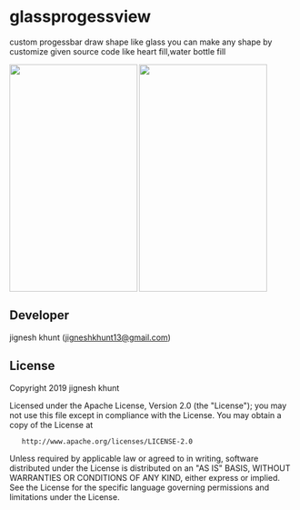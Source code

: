 # glassprogessview
custom progessbar draw shape like glass
you can make any shape by customize given source code like heart fill,water bottle fill

<img src="https://user-images.githubusercontent.com/20221469/56945218-035ebf80-6b44-11e9-9c76-eb8ac83bd31e.gif" height="400" width="225" align=left>
<img src="https://user-images.githubusercontent.com/20221469/56944481-2c318580-6b41-11e9-9c61-62e93d9be54d.gif" height="400" width="225" >



##  Developer
  jignesh khunt
  (jigneshkhunt13@gmail.com)
  
##  License

Copyright 2019 jignesh khunt

   Licensed under the Apache License, Version 2.0 (the "License");
   you may not use this file except in compliance with the License.
   You may obtain a copy of the License at

       http://www.apache.org/licenses/LICENSE-2.0

   Unless required by applicable law or agreed to in writing, software
   distributed under the License is distributed on an "AS IS" BASIS,
   WITHOUT WARRANTIES OR CONDITIONS OF ANY KIND, either express or implied.
   See the License for the specific language governing permissions and
   limitations under the License.
